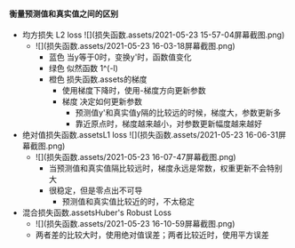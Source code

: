 #### 衡量预测值和真实值之间的区别

* 均方损失 L2 loss   ![](损失函数.assets/2021-05-23 15-57-04屏幕截图.png)
  * ![](损失函数.assets/2021-05-23 16-03-18屏幕截图.png)
    * 蓝色 当y等于0时，变换y'时，函数值变化
    * 绿色 似然函数 1^(-l)
    * 橙色 损失函数.assets的梯度
      * 使用梯度下降时，使用-梯度方向更新参数
      * 梯度 决定如何更新参数
        * 预测值y'和真实值y隔的比较远的时候，梯度大，参数更新多
        * 靠近原点时，梯度越来越小，对参数更新幅度越来越好
* 绝对值损失函数.assetsL1 loss      ![](损失函数.assets/2021-05-23 16-06-31屏幕截图.png)
  * ![](损失函数.assets/2021-05-23 16-07-47屏幕截图.png)
    * 当预测值和真实值隔比较远时，梯度永远是常数，权重更新不会特别大
    * 很稳定，但是零点出不可导
      * 预测值和真实值比较近的时，不太稳定
* 混合损失函数.assetsHuber's Robust Loss
  * ![](损失函数.assets/2021-05-23 16-10-59屏幕截图.png)
  * 两者差的比较大时，使用绝对值误差；两者比较近时，使用平方误差


